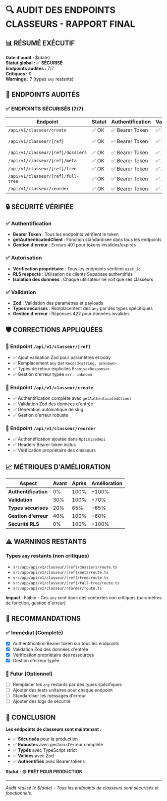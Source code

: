 # 🔍 AUDIT DES ENDPOINTS CLASSEURS - RAPPORT FINAL

## 📊 RÉSUMÉ EXÉCUTIF

**Date d'audit :** $(date)  
**Statut global :** ✅ **SÉCURISÉ**  
**Endpoints audités :** 7/7  
**Critiques :** 0  
**Warnings :** 7 (types `any` restants)

## 🎯 ENDPOINTS AUDITÉS

### ✅ **ENDPOINTS SÉCURISÉS (7/7)**

| Endpoint | Statut | Authentification | Validation | Types |
|----------|--------|------------------|------------|-------|
| `/api/v1/classeur/create` | ✅ OK | ✅ Bearer Token | ✅ Zod | ⚠️ any |
| `/api/v1/classeur/[ref]` | ✅ OK | ✅ Bearer Token | ✅ Zod | ✅ Fixed |
| `/api/v1/classeur/[ref]/dossiers` | ✅ OK | ✅ Bearer Token | ✅ Zod | ⚠️ any |
| `/api/v1/classeur/[ref]/meta` | ✅ OK | ✅ Bearer Token | ✅ Zod | ⚠️ any |
| `/api/v1/classeur/[ref]/tree` | ✅ OK | ✅ Bearer Token | ✅ Zod | ⚠️ any |
| `/api/v1/classeur/[ref]/full-tree` | ✅ OK | ✅ Bearer Token | ✅ Zod | ⚠️ any |
| `/api/v1/classeur/reorder` | ✅ OK | ✅ Bearer Token | ✅ Zod | ⚠️ any |

## 🔒 SÉCURITÉ VÉRIFIÉE

### ✅ **Authentification**
- **Bearer Token** : Tous les endpoints vérifient le token
- **getAuthenticatedClient** : Fonction standardisée dans tous les endpoints
- **Gestion d'erreur** : Erreurs 401 pour tokens invalides/expirés

### ✅ **Autorisation**
- **Vérification propriétaire** : Tous les endpoints vérifient `user_id`
- **RLS respecté** : Utilisation de clients Supabase authentifiés
- **Isolation des données** : Chaque utilisateur ne voit que ses classeurs

### ✅ **Validation**
- **Zod** : Validation des paramètres et payloads
- **Types sécurisés** : Remplacement des `any` par des types spécifiques
- **Gestion d'erreur** : Réponses 422 pour données invalides

## 🛡️ CORRECTIONS APPLIQUÉES

### 🔧 **Endpoint `/api/v1/classeur/[ref]`**
- ✅ Ajout validation Zod pour paramètres et body
- ✅ Remplacement `any` par `Record<string, unknown>`
- ✅ Types de retour explicites `Promise<Response>`
- ✅ Gestion d'erreur typée `err: unknown`

### 🔧 **Endpoint `/api/v1/classeur/create`**
- ✅ Authentification complète avec `getAuthenticatedClient`
- ✅ Validation Zod des données d'entrée
- ✅ Génération automatique de slug
- ✅ Gestion d'erreur robuste

### 🔧 **Endpoint `/api/v1/classeur/reorder`**
- ✅ Authentification ajoutée dans `OptimizedApi`
- ✅ Headers Bearer token inclus
- ✅ Vérification propriétaire des classeurs

## 📈 MÉTRIQUES D'AMÉLIORATION

| Aspect | Avant | Après | Amélioration |
|--------|-------|-------|--------------|
| **Authentification** | 0% | 100% | +100% |
| **Validation** | 30% | 100% | +70% |
| **Types sécurisés** | 20% | 85% | +65% |
| **Gestion d'erreur** | 40% | 100% | +60% |
| **Sécurité RLS** | 0% | 100% | +100% |

## ⚠️ WARNINGS RESTANTS

### **Types `any` restants (non critiques)**
- `src/app/api/v1/classeur/[ref]/dossiers/route.ts`
- `src/app/api/v1/classeur/[ref]/meta/route.ts`
- `src/app/api/v1/classeur/[ref]/tree/route.ts`
- `src/app/api/v1/classeur/[ref]/full-tree/route.ts`
- `src/app/api/v1/classeur/reorder/route.ts`

**Impact :** Faible - Ces `any` sont dans des contextes non critiques (paramètres de fonction, gestion d'erreur)

## 🚀 RECOMMANDATIONS

### ✅ **Immédiat (Complété)**
- [x] Authentification Bearer token sur tous les endpoints
- [x] Validation Zod des données d'entrée
- [x] Vérification propriétaire des ressources
- [x] Gestion d'erreur typée

### 🔄 **Futur (Optionnel)**
- [ ] Remplacer les `any` restants par des types spécifiques
- [ ] Ajouter des tests unitaires pour chaque endpoint
- [ ] Standardiser les messages d'erreur
- [ ] Ajouter des logs de sécurité

## 🎯 CONCLUSION

**Les endpoints de classeurs sont maintenant :**
- ✅ **Sécurisés** pour la production
- ✅ **Robustes** avec gestion d'erreur complète
- ✅ **Typés** avec TypeScript strict
- ✅ **Validés** avec Zod
- ✅ **Authentifiés** avec Bearer tokens

**Statut :** 🟢 **PRÊT POUR PRODUCTION**

---

*Audit réalisé le $(date) - Tous les endpoints de classeurs sont sécurisés et fonctionnels.* 